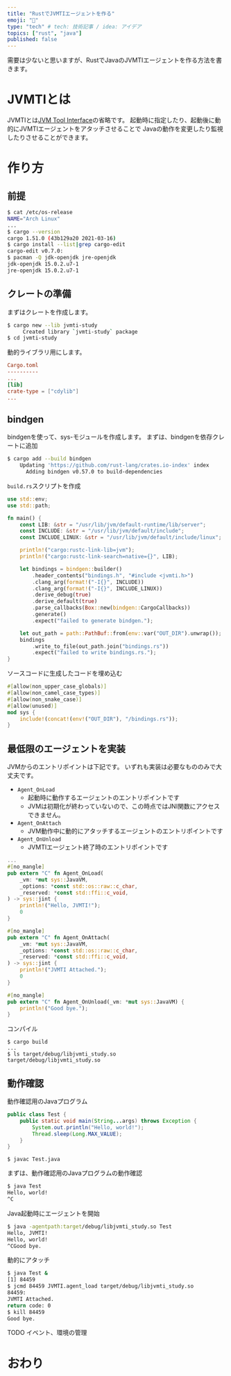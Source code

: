 ```yaml
---
title: "RustでJVMTIエージェントを作る"
emoji: "🍣"
type: "tech" # tech: 技術記事 / idea: アイデア
topics: ["rust", "java"]
published: false
---
```


需要は少ないと思いますが、RustでJavaのJVMTIエージェントを作る方法を書きます。

# JVMTIとは

JVMTIとは[JVM Tool Interface](https://docs.oracle.com/en/java/javase/16/docs/specs/jvmti.html)の省略です。
起動時に指定したり、起動後に動的にJVMTIエージェントをアタッチさせることで
Javaの動作を変更したり監視したりさせることができます。

# 作り方

## 前提

```bash
$ cat /etc/os-release
NAME="Arch Linux"
...
$ cargo --version
cargo 1.51.0 (43b129a20 2021-03-16)
$ cargo install --list|grep cargo-edit
cargo-edit v0.7.0:
$ pacman -Q jdk-openjdk jre-openjdk
jdk-openjdk 15.0.2.u7-1
jre-openjdk 15.0.2.u7-1
```

## クレートの準備

まずはクレートを作成します。

```bash
$ cargo new --lib jvmti-study
     Created library `jvmti-study` package
$ cd jvmti-study
```

動的ライブラリ用にします。

```toml
Cargo.toml
----------
...
[lib]
crate-type = ["cdylib"]
...
```

## bindgen

bindgenを使って、sys-モジュールを作成します。
まずは、bindgenを依存クレートに追加

```bash
$ cargo add --build bindgen
    Updating 'https://github.com/rust-lang/crates.io-index' index
      Adding bindgen v0.57.0 to build-dependencies
```

`build.rs`スクリプトを作成

```rust:build.rs
use std::env;
use std::path;

fn main() {
    const LIB: &str = "/usr/lib/jvm/default-runtime/lib/server";
    const INCLUDE: &str = "/usr/lib/jvm/default/include";
    const INCLUDE_LINUX: &str = "/usr/lib/jvm/default/include/linux";

    println!("cargo:rustc-link-lib=jvm");
    println!("cargo:rustc-link-search=native={}", LIB);

    let bindings = bindgen::builder()
        .header_contents("bindings.h", "#include <jvmti.h>")
        .clang_arg(format!("-I{}", INCLUDE))
        .clang_arg(format!("-I{}", INCLUDE_LINUX))
        .derive_debug(true)
        .derive_default(true)
        .parse_callbacks(Box::new(bindgen::CargoCallbacks))
        .generate()
        .expect("failed to generate bindgen.");

    let out_path = path::PathBuf::from(env::var("OUT_DIR").unwrap());
    bindings
        .write_to_file(out_path.join("bindings.rs"))
        .expect("failed to write bindings.rs.");
}
```

ソースコードに生成したコードを埋め込む

```rust:src/lib.rs
#[allow(non_upper_case_globals)]
#[allow(non_camel_case_types)]
#[allow(non_snake_case)]
#[allow(unused)]
mod sys {
    include!(concat!(env!("OUT_DIR"), "/bindings.rs"));
}
```

## 最低限のエージェントを実装

JVMからのエントリポイントは下記です。
いずれも実装は必要なもののみで大丈夫です。
- `Agent_OnLoad`
  + 起動時に動作するエージェントのエントリポイントです
  + JVMは初期化が終わっていないので、この時点ではJNI関数にアクセスできません。
- `Agent_OnAttach`
  + JVM動作中に動的にアタッチするエージェントのエントリポイントです
- `Agent_OnUnload`
  + JVMTIエージェント終了時のエントリポイントです

```rust:src/lib.rs
...
#[no_mangle]
pub extern "C" fn Agent_OnLoad(
    _vm: *mut sys::JavaVM,
    _options: *const std::os::raw::c_char,
    _reserved: *const std::ffi::c_void,
) -> sys::jint {
    println!("Hello, JVMTI!");
    0
}

#[no_mangle]
pub extern "C" fn Agent_OnAttach(
    _vm: *mut sys::JavaVM,
    _options: *const std::os::raw::c_char,
    _reserved: *const std::ffi::c_void,
) -> sys::jint {
    println!("JVMTI Attached.");
    0
}

#[no_mangle]
pub extern "C" fn Agent_OnUnload(_vm: *mut sys::JavaVM) {
    println!("Good bye.");
}
```

コンパイル

```shell
$ cargo build
...
$ ls target/debug/libjvmti_study.so
target/debug/libjvmti_study.so
```

## 動作確認

動作確認用のJavaプログラム

```java:Test.java
public class Test {
    public static void main(String...args) throws Exception {
        System.out.println("Hello, world!");
        Thread.sleep(Long.MAX_VALUE);
    }
}
```

```
$ javac Test.java
```

まずは、動作確認用のJavaプログラムの動作確認

```bash
$ java Test
Hello, world!
^C
```

Java起動時にエージェントを開始

```bash
$ java -agentpath:target/debug/libjvmti_study.so Test
Hello, JVMTI!
Hello, world!
^CGood bye.
```

動的にアタッチ

```bash
$ java Test &
[1] 84459
$ jcmd 84459 JVMTI.agent_load target/debug/libjvmti_study.so
84459:
JVMTI Attached.
return code: 0
$ kill 84459
Good bye.
```

TODO イベント、環境の管理

# おわり

